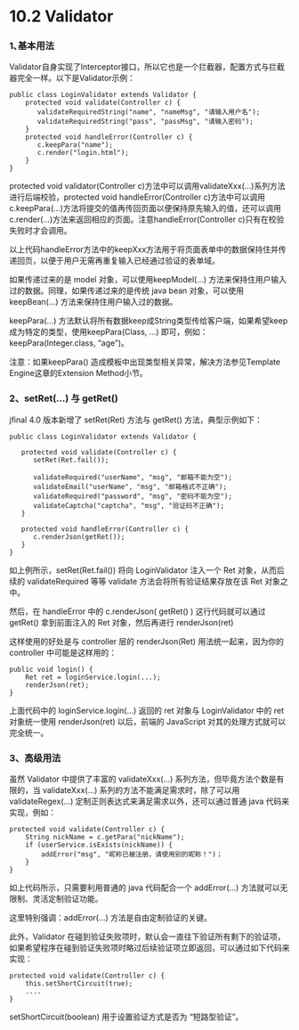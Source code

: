 # 10.2 Validator
### 1､基本用法
Validator自身实现了Interceptor接口，所以它也是一个拦截器，配置方式与拦截器完全一样。以下是Validator示例：
```
public class LoginValidator extends Validator {
    protected void validate(Controller c) {
       validateRequiredString("name", "nameMsg", "请输入用户名");
       validateRequiredString("pass", "passMsg", "请输入密码");
    }
    protected void handleError(Controller c) {
       c.keepPara("name");
       c.render("login.html");
    }
}
```
protected void validator(Controller c)方法中可以调用validateXxx(…)系列方法进行后端校验，protected void handleError(Controller c)方法中可以调用c.keepPara(…)方法将提交的值再传回页面以便保持原先输入的值，还可以调用c.render(…)方法来返回相应的页面。注意handleError(Controller c)只有在校验失败时才会调用。

以上代码handleError方法中的keepXxx方法用于将页面表单中的数据保持住并传递回页，以便于用户无需再重复输入已经通过验证的表单域。

如果传递过来的是 model 对象，可以使用keepModel(...) 方法来保持住用户输入过的数据。同理，如果传递过来的是传统 java bean 对象，可以使用 keepBean(...) 方法来保持住用户输入过的数据。

keepPara(…) 方法默认将所有数据keep成String类型传给客户端，如果希望keep成为特定的类型，使用keepPara(Class, …) 即可，例如：keepPara(Integer.class, “age”)。

注意：如果keepPara() 造成模板中出现类型相关异常，解决方法参见Template Engine这章的Extension Method小节。



### 2、setRet(...) 与 getRet()
jfinal 4.0 版本新增了 setRet(Ret) 方法与 getRet() 方法，典型示例如下：
```
public class LoginValidator extends Validator {
 
   protected void validate(Controller c) {
      setRet(Ret.fail());
      	
      validateRequired("userName", "msg", "邮箱不能为空");
      validateEmail("userName", "msg", "邮箱格式不正确");
      validateRequired("password", "msg", "密码不能为空");
      validateCaptcha("captcha", "msg", "验证码不正确");
   }
   	
   protected void handleError(Controller c) {
      c.renderJson(getRet());
   }
}
```
如上例所示，setRet(Ret.fail()) 将向 LoginValidator 注入一个 Ret 对象，从而后续的 validateRequired 等等 validate 方法会将所有验证结果存放在该 Ret 对象之中。

然后，在 handleError 中的 c.renderJson( getRet() ) 这行代码就可以通过 getRet() 拿到前面注入的 Ret 对象，然后再进行 renderJson(ret)

这样使用的好处是与 controller 层的 renderJson(Ret) 用法统一起来，因为你的 controller 中可能是这样用的：
```
public void login() {
    Ret ret = loginService.login(...);
    renderJson(ret);
}
```
上面代码中的 loginService.login(...) 返回的 ret 对象与 LoginValidator 中的 ret 对象统一使用 renderJson(ret) 以后，前端的 JavaScript 对其的处理方式就可以完全统一。



### 3、高级用法
虽然 Validator 中提供了丰富的 validateXxx(...) 系列方法，但毕竟方法个数是有限的，当 validateXxx(...) 系列的方法不能满足需求时，除了可以用 validateRegex(...) 定制正则表达式来满足需求以外，还可以通过普通 java 代码来实现，例如：
```
protected void validate(Controller c) {
    String nickName = c.getPara("nickName");
    if (userService.isExists(nickName)) {
        addError("msg", "昵称已被注册，请使用别的昵称！")；
    }
}
```
如上代码所示，只需要利用普通的 java 代码配合一个  addError(...) 方法就可以无限制、灵活定制验证功能。

这里特别强调：addError(...) 方法是自由定制验证的关键。



此外，Validator 在碰到验证失败项时，默认会一直往下验证所有剩下的验证项，如果希望程序在碰到验证失败项时略过后续验证项立即返回，可以通过如下代码来实现：
```
protected void validate(Controller c) {
    this.setShortCircuit(true);
    ....
}
```
setShortCircuit(boolean) 用于设置验证方式是否为 “短路型验证”。